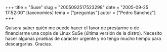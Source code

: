 +++
title = "Suse"
slug = "2005092517523298"
date = "2005-09-25 17:52:00"
[taxonomies]
tema = ["preguntas"]
autor = ["Pedro Sánchez"]
+++

Quisera saber quién me puede hacer el favor de prestarme o de
financiarme una copia de Linux SuSe (última versión de la distro).
Necesito hacer algunas pruebas de caracter urgente y no tengo mucho
tiempo para descargarlas. Gracias.

